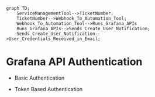```mermaid
graph TD;
    ServiceManagementTool-->TicketNumber;
    TicketNumber-->Webhook_To_Automation_Tool;
    Webhook_To_Automation_Tool-->Runs_Grafana_APIs
    Runs_Grafana_APIs-->Sends_Create_User_Notification;
    Sends_Create_User_Notification-->User_Credentials_Received_in_Email;
```

# Grafana API Authentication

- Basic Authentication

- Token Based Authentication
